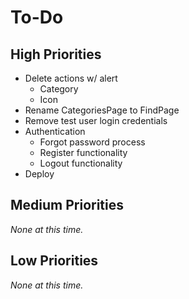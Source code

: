 # To-Do

## High Priorities

- Delete actions w/ alert
  - Category
  - Icon
- Rename CategoriesPage to FindPage
- Remove test user login credentials
- Authentication
  - Forgot password process
  - Register functionality
  - Logout functionality
- Deploy

## Medium Priorities

_None at this time._

## Low Priorities

_None at this time._
